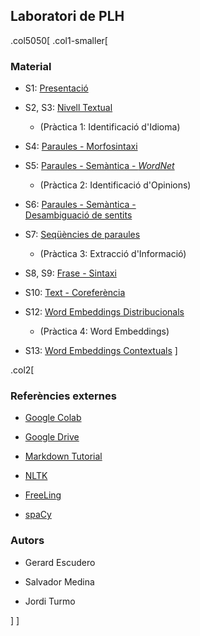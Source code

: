 ## Laboratori de PLH

.col5050[
.col1-smaller[
### Material

- S1: [Presentació](s1/index.html)

- S2, S3: [Nivell Textual](s2/index.html)
  - (Pràctica 1: Identificació d'Idioma)

- S4: [Paraules - Morfosintaxi](s3/index.html)

- S5: [Paraules - Semàntica - *WordNet*](s4/index.html)
  - (Pràctica 2: Identificació d'Opinions)

- S6: [Paraules - Semàntica - <br> Desambiguació de sentits](s5/index.html)

- S7: [Seqüències de paraules](s6/index.html) 
  - (Pràctica 3: Extracció d'Informació)

- S8, S9: [Frase - Sintaxi](s7/index.html)

- S10: [Text - Coreferència](s8/index.html)

- S12: [Word Embeddings Distribucionals](s9/index.html)
  - (Pràctica 4: Word Embeddings)

- S13: [Word Embeddings Contextuals](s10/index.html)
]

.col2[
### Referències externes

- [Google Colab](https://colab.research.google.com)

- [Google Drive](https://drive.google.com)

- [Markdown Tutorial](https://guides.github.com/features/mastering-markdown/)

- [NLTK](https://www.nltk.org/)

- [FreeLing](https://nlp.lsi.upc.edu/freeling/node/1)

- [spaCy](https://spacy.io/)

### Autors

- Gerard Escudero

- Salvador Medina

- Jordi Turmo

]
]
